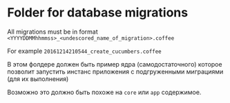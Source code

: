 # Folder for database migrations

All migrations must be in format `<YYYYDDMMhhmmss>_<undescored_name_of_migration>.coffee`

For example
`20161214210544_create_cucumbers.coffee`

В этом фолдере должен быть пример ядра (самодостаточного) которое позволит запустить инстанс приложения с подгруженными миграциями (для их выполнения)

Возможно это должно быть похоже на `core` или `app` содержимое.
